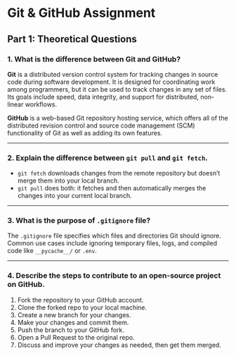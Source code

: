 # Git & GitHub Assignment

## Part 1: Theoretical Questions

### 1. What is the difference between Git and GitHub?

**Git** is a distributed version control system for tracking changes in source code during software development. It is designed for coordinating work among programmers, but it can be used to track changes in any set of files. Its goals include speed, data integrity, and support for distributed, non-linear workflows.

**GitHub** is a web-based Git repository hosting service, which offers all of the distributed revision control and source code management (SCM) functionality of Git as well as adding its own features. 

---

### 2. Explain the difference between `git pull` and `git fetch`.

- `git fetch` downloads changes from the remote repository but doesn’t merge them into your local branch.
- `git pull` does both: it fetches and then automatically merges the changes into your current local branch.

---

### 3. What is the purpose of `.gitignore` file?

The `.gitignore` file specifies which files and directories Git should ignore. Common use cases include ignoring temporary files, logs, and compiled code like `__pycache__/` or `.env`.

---

### 4. Describe the steps to contribute to an open-source project on GitHub.

1. Fork the repository to your GitHub account.
2. Clone the forked repo to your local machine.
3. Create a new branch for your changes.
4. Make your changes and commit them.
5. Push the branch to your GitHub fork.
6. Open a Pull Request to the original repo.
7. Discuss and improve your changes as needed, then get them merged.
